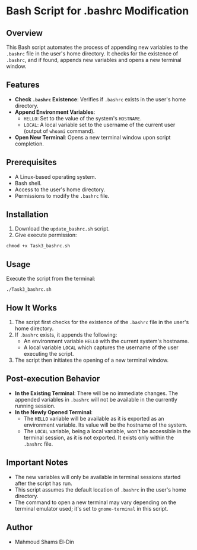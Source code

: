 # Bash Script for .bashrc Modification

## Overview
This Bash script automates the process of appending new variables to the `.bashrc` file in the user's home directory. It checks for the existence of `.bashrc`, and if found, appends new variables and opens a new terminal window.

## Features
- **Check `.bashrc` Existence**: Verifies if `.bashrc` exists in the user's home directory.
- **Append Environment Variables**:
  - `HELLO`: Set to the value of the system's `HOSTNAME`.
  - `LOCAL`: A local variable set to the username of the current user (output of `whoami` command).
- **Open New Terminal**: Opens a new terminal window upon script completion.

## Prerequisites
- A Linux-based operating system.
- Bash shell.
- Access to the user's home directory.
- Permissions to modify the `.bashrc` file.

## Installation
1. Download the `update_bashrc.sh` script.
2. Give execute permission:
```
chmod +x Task3_bashrc.sh
```

## Usage
Execute the script from the terminal:
```
./Task3_bashrc.sh
```

## How It Works
1. The script first checks for the existence of the `.bashrc` file in the user's home directory.
2. If `.bashrc` exists, it appends the following:
   - An environment variable `HELLO` with the current system's hostname.
   - A local variable `LOCAL` which captures the username of the user executing the script.
3. The script then initiates the opening of a new terminal window.

## Post-execution Behavior
- **In the Existing Terminal**: There will be no immediate changes. The appended variables in `.bashrc` will not be available in the currently running session.
- **In the Newly Opened Terminal**:
  - The `HELLO` variable will be available as it is exported as an environment variable. Its value will be the hostname of the system.
  - The `LOCAL` variable, being a local variable, won't be accessible in the terminal session, as it is not exported. It exists only within the `.bashrc` file.

## Important Notes
- The new variables will only be available in terminal sessions started after the script has run.
- This script assumes the default location of `.bashrc` in the user's home directory.
- The command to open a new terminal may vary depending on the terminal emulator used; it's set to `gnome-terminal` in this script.

## Author

- Mahmoud Shams El-Din
